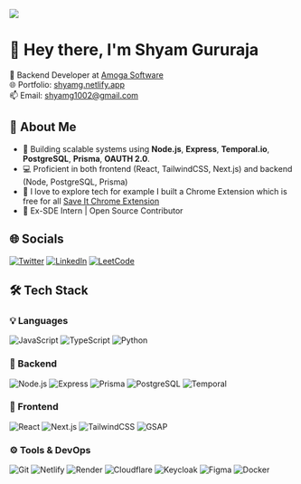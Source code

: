 [![](https://visitcount.itsvg.in/api?id=shyamg090&icon=5&color=0)](https://visitcount.itsvg.in)

# 👋 Hey there, I'm Shyam Gururaja

🔧 Backend Developer at [Amoga Software](https://amoga.io)  
🌐 Portfolio: [shyamg.netlify.app](https://shyamg.netlify.app)  
📫 Email: shyamg1002@gmail.com

## 🚀 About Me
- 🧠 Building scalable systems using **Node.js**, **Express**, **Temporal.io**, **PostgreSQL**, **Prisma**, **OAUTH 2.0**.
- 💻 Proficient in both frontend (React, TailwindCSS, Next.js) and backend (Node, PostgreSQL, Prisma)
- 🤩 I love to explore tech for example I built a Chrome Extension which is free for all [Save It Chrome Extension](https://chromewebstore.google.com/detail/saveit-application-tracke/lojeelbdanfomdaiflhhjdnjjiinpbgf)
- 💼 Ex-SDE Intern | Open Source Contributor

## 🌐 Socials
[![Twitter](https://skillicons.dev/icons?i=twitter)](https://twitter.com/zorodev0)
[![LinkedIn](https://skillicons.dev/icons?i=linkedin)](https://linkedin.com/in/shyam-g-6712a522b)
[![LeetCode](https://skillicons.dev/icons?i=leetcode)](https://leetcode.com/shyam090)

## 🛠 Tech Stack

### 💡 Languages
![JavaScript](https://skillicons.dev/icons?i=js)
![TypeScript](https://skillicons.dev/icons?i=ts)
![Python](https://skillicons.dev/icons?i=python)

### 🧠 Backend
![Node.js](https://skillicons.dev/icons?i=nodejs)
![Express](https://skillicons.dev/icons?i=express)
![Prisma](https://skillicons.dev/icons?i=prisma)
![PostgreSQL](https://skillicons.dev/icons?i=postgres)
![Temporal](https://img.shields.io/badge/Temporal.io-262626?style=for-the-badge&logoColor=white)

### 🎨 Frontend
![React](https://skillicons.dev/icons?i=react)
![Next.js](https://skillicons.dev/icons?i=next)
![TailwindCSS](https://skillicons.dev/icons?i=tailwind)
![GSAP](https://img.shields.io/badge/GSAP-88CE02?style=for-the-badge&logoColor=white)

### ⚙️ Tools & DevOps
![Git](https://skillicons.dev/icons?i=git)
![Netlify](https://skillicons.dev/icons?i=netlify)
![Render](https://img.shields.io/badge/Render-%23000000.svg?style=for-the-badge&logo=render&logoColor=white)
![Cloudflare](https://img.shields.io/badge/Cloudflare-F38020?style=for-the-badge&logo=cloudflare&logoColor=white)
![Keycloak](https://img.shields.io/badge/Keycloak-4A90E2?style=for-the-badge&logo=keycloak&logoColor=white)
![Figma](https://skillicons.dev/icons?i=figma)
![Docker](https://skillicons.dev/icons?i=docker)

